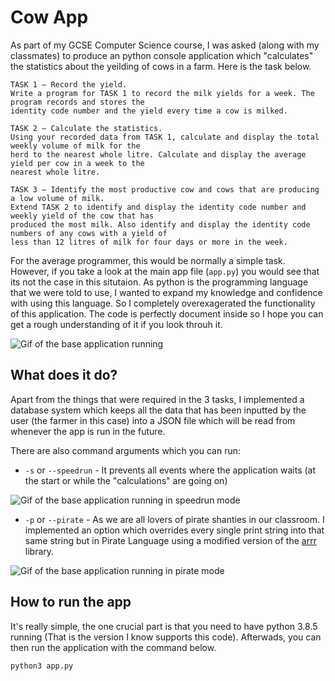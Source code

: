 # Cow App
As part of my GCSE Computer Science course, I was asked (along with my classmates) to produce an python console application which "calculates" the statistics about the yeilding of cows in a farm. Here is the task below.

```
TASK 1 – Record the yield.
Write a program for TASK 1 to record the milk yields for a week. The program records and stores the
identity code number and the yield every time a cow is milked.

TASK 2 – Calculate the statistics.
Using your recorded data from TASK 1, calculate and display the total weekly volume of milk for the
herd to the nearest whole litre. Calculate and display the average yield per cow in a week to the
nearest whole litre.

TASK 3 – Identify the most productive cow and cows that are producing a low volume of milk.
Extend TASK 2 to identify and display the identity code number and weekly yield of the cow that has
produced the most milk. Also identify and display the identity code numbers of any cows with a yield of
less than 12 litres of milk for four days or more in the week.
```

For the average programmer, this would be normally a simple task. However, if you take a look at the main app file (`app.py`) you would see that its not the case in this situtaion. As python is the programming language that we were told to use, I wanted to expand my knowledge and confidence with using this language. So I completely overexagerated the functionality of this application. The code is perfectly document inside so I hope you can get a rough understanding of it if you look throuh it.

![Gif of the base application running](https://s3.gifyu.com/images/normal-application.gif)

## What does it do?

Apart from the things that were required in the 3 tasks, I implemented a database system which keeps all the data that has been inputted by the user (the farmer in this case) into a JSON file which will be read from whenever the app is run in the future.

There are also command arguments which you can run:

* `-s` or `--speedrun` - It prevents all events where the application waits (at the start or while the "calculations" are going on)

![Gif of the base application running in speedrun mode](https://s3.gifyu.com/images/ezgif-2-51dea15d9fee.gif)

* `-p` or `--pirate` - As we are all lovers of pirate shanties in our classroom. I implemented an option which overrides every single print string into that same string but in Pirate Language using a modified version of the [arrr](https://arrr.readthedocs.io/en/latest/) library.

![Gif of the base application running in pirate mode](https://s3.gifyu.com/images/ezgif-2-4f076b92f016.gif)

## How to run the app
It's really simple, the one crucial part is that you need to have python 3.8.5 running (That is the version I know supports this code). Afterwads, you can then run the application with the command below.

```console
python3 app.py
```